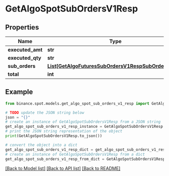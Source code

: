 # GetAlgoSpotSubOrdersV1Resp


## Properties

Name | Type | Description | Notes
------------ | ------------- | ------------- | -------------
**executed_amt** | **str** |  | [optional] 
**executed_qty** | **str** |  | [optional] 
**sub_orders** | [**List[GetAlgoFuturesSubOrdersV1RespSubOrdersInner]**](GetAlgoFuturesSubOrdersV1RespSubOrdersInner.md) |  | [optional] 
**total** | **int** |  | [optional] 

## Example

```python
from binance.spot.models.get_algo_spot_sub_orders_v1_resp import GetAlgoSpotSubOrdersV1Resp

# TODO update the JSON string below
json = "{}"
# create an instance of GetAlgoSpotSubOrdersV1Resp from a JSON string
get_algo_spot_sub_orders_v1_resp_instance = GetAlgoSpotSubOrdersV1Resp.from_json(json)
# print the JSON string representation of the object
print(GetAlgoSpotSubOrdersV1Resp.to_json())

# convert the object into a dict
get_algo_spot_sub_orders_v1_resp_dict = get_algo_spot_sub_orders_v1_resp_instance.to_dict()
# create an instance of GetAlgoSpotSubOrdersV1Resp from a dict
get_algo_spot_sub_orders_v1_resp_from_dict = GetAlgoSpotSubOrdersV1Resp.from_dict(get_algo_spot_sub_orders_v1_resp_dict)
```
[[Back to Model list]](../README.md#documentation-for-models) [[Back to API list]](../README.md#documentation-for-api-endpoints) [[Back to README]](../README.md)


